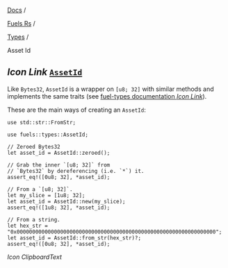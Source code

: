 [Docs](https://docs.fuel.network/) /

[Fuels Rs](https://docs.fuel.network/docs/fuels-rs/) /

[Types](https://docs.fuel.network/docs/fuels-rs/types/) /

Asset Id

## _Icon Link_ [`AssetId`](https://docs.fuel.network/docs/fuels-rs/types/asset-id/\#assetid)

Like `Bytes32`, `AssetId` is a wrapper on `[u8; 32]` with similar methods and implements the same traits (see [fuel-types documentation _Icon Link_](https://docs.rs/fuel-types/0.49.0/fuel_types/struct.AssetId.html)).

These are the main ways of creating an `AssetId`:

```fuel_Box fuel_Box-idXKMmm-css
use std::str::FromStr;

use fuels::types::AssetId;

// Zeroed Bytes32
let asset_id = AssetId::zeroed();

// Grab the inner `[u8; 32]` from
// `Bytes32` by dereferencing (i.e. `*`) it.
assert_eq!([0u8; 32], *asset_id);

// From a `[u8; 32]`.
let my_slice = [1u8; 32];
let asset_id = AssetId::new(my_slice);
assert_eq!([1u8; 32], *asset_id);

// From a string.
let hex_str = "0x0000000000000000000000000000000000000000000000000000000000000000";
let asset_id = AssetId::from_str(hex_str)?;
assert_eq!([0u8; 32], *asset_id);
```

_Icon ClipboardText_